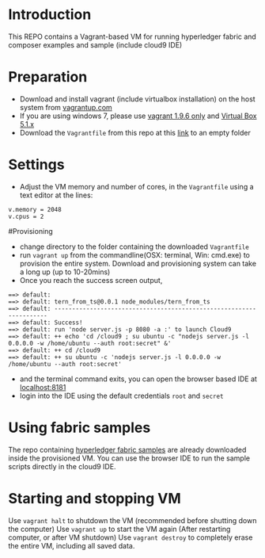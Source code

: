 # Introduction
This REPO contains a Vagrant-based VM for running hyperledger fabric and composer examples and sample (include cloud9 IDE)

# Preparation
- Download and install vagrant (include virtualbox installation) on the host system from [vagrantup.com](https://www.vagrantup.com/downloads.html)
- If you are using windows 7, please use [vagrant 1.9.6 only](https://releases.hashicorp.com/vagrant/1.9.6/) and [Virtual Box 5.1.x](https://www.virtualbox.org/wiki/Download_Old_Builds_5_1)
- Download the `Vagrantfile` from this repo at this [link](https://raw.githubusercontent.com/suenchunhui/fabric-tutorial-vagrant/master/Vagrantfile) to an empty folder

# Settings
- Adjust the VM memory and number of cores, in the `Vagrantfile` using a text editor at the lines:
```
v.memory = 2048
v.cpus = 2
```

#Provisioning
- change directory to the folder containing the downloaded `Vagrantfile`
- run `vagrant up` from the commandline(OSX: terminal, Win: cmd.exe) to provision the entire system. Download and provisioning system can take a long up (up to 10-20mins)
- Once you reach the success screen output, 
```
==> default:
==> default: tern_from_ts@0.0.1 node_modules/tern_from_ts
==> default: --------------------------------------------------------------------
==> default: Success!
==> default: run 'node server.js -p 8080 -a :' to launch Cloud9
==> default: ++ echo 'cd /cloud9 ; su ubuntu -c "nodejs server.js -l 0.0.0.0 -w /home/ubuntu --auth root:secret" &'
==> default: ++ cd /cloud9
==> default: ++ su ubuntu -c 'nodejs server.js -l 0.0.0.0 -w /home/ubuntu --auth root:secret'
```
- and the terminal command exits, you can open the browser based IDE at [localhost:8181](http://localhost:8181)
- login into the IDE using the default credentials `root` and `secret`

# Using fabric samples
The repo containing [hyperledger fabric samples](https://github.com/hyperledger/fabric-samples) are already downloaded inside the provisioned VM. You can use the browser IDE to run the sample scripts directly in the cloud9 IDE.

# Starting and stopping VM
Use `vagrant halt` to shutdown the VM (recommended before shutting down the computer)
Use `vagrant up` to start the VM again (After restarting computer, or after VM shutdown)
Use `vagrant destroy` to completely erase the entire VM, including all saved data.

